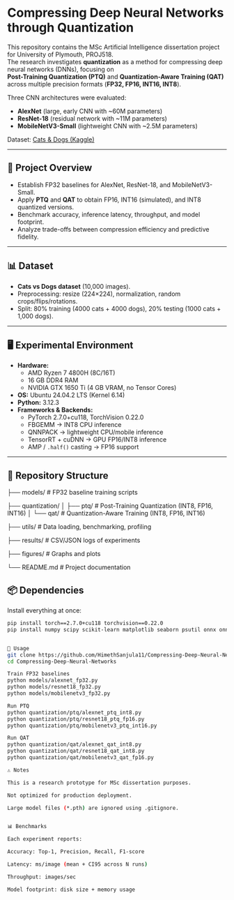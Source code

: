 # Compressing Deep Neural Networks through Quantization

This repository contains the MSc Artificial Intelligence dissertation project for University of Plymouth, PROJ518.  
The research investigates **quantization** as a method for compressing deep neural networks (DNNs), focusing on  
**Post-Training Quantization (PTQ)** and **Quantization-Aware Training (QAT)** across multiple precision formats (**FP32, FP16, INT16, INT8**).

Three CNN architectures were evaluated:
- **AlexNet** (large, early CNN with ~60M parameters)
- **ResNet-18** (residual network with ~11M parameters)
- **MobileNetV3-Small** (lightweight CNN with ~2.5M parameters)

Dataset: [Cats & Dogs (Kaggle)](https://www.kaggle.com/datasets/d4rklucif3r/cat-and-dogs)

---

## 📖 Project Overview
- Establish FP32 baselines for AlexNet, ResNet-18, and MobileNetV3-Small.  
- Apply **PTQ** and **QAT** to obtain FP16, INT16 (simulated), and INT8 quantized versions.  
- Benchmark accuracy, inference latency, throughput, and model footprint.  
- Analyze trade-offs between compression efficiency and predictive fidelity.  

---

## 📊 Dataset
- **Cats vs Dogs dataset** (10,000 images).  
- Preprocessing: resize (224×224), normalization, random crops/flips/rotations.  
- Split: 80% training (4000 cats + 4000 dogs), 20% testing (1000 cats + 1,000 dogs).  

---

## 🖥️ Experimental Environment
- **Hardware:** 
  - AMD Ryzen 7 4800H (8C/16T)  
  - 16 GB DDR4 RAM  
  - NVIDIA GTX 1650 Ti (4 GB VRAM, no Tensor Cores)  
- **OS:** Ubuntu 24.04.2 LTS (Kernel 6.14)  
- **Python:** 3.12.3  
- **Frameworks & Backends:**  
  - PyTorch 2.7.0+cu118, TorchVision 0.22.0  
  - FBGEMM → INT8 CPU inference  
  - QNNPACK → lightweight CPU/mobile inference  
  - TensorRT + cuDNN → GPU FP16/INT8 inference  
  - AMP / `.half()` casting → FP16 support  

---

## 📂 Repository Structure
├── models/ # FP32 baseline training scripts

├── quantization/
│ ├── ptq/ # Post-Training Quantization (INT8, FP16, INT16)
│ └── qat/ # Quantization-Aware Training (INT8, FP16, INT16)

├── utils/ # Data loading, benchmarking, profiling

├── results/ # CSV/JSON logs of experiments

├── figures/ # Graphs and plots

└── README.md # Project documentation

## 📦 Dependencies
Install everything at once:
```bash
pip install torch==2.7.0+cu118 torchvision==0.22.0
pip install numpy scipy scikit-learn matplotlib seaborn psutil onnx onnxruntime


🚀 Usage
git clone https://github.com/HimethSanjula11/Compressing-Deep-Neural-Networks.git
cd Compressing-Deep-Neural-Networks

Train FP32 baselines
python models/alexnet_fp32.py
python models/resnet18_fp32.py
python models/mobilenetv3_fp32.py

Run PTQ
python quantization/ptq/alexnet_ptq_int8.py
python quantization/ptq/resnet18_ptq_fp16.py
python quantization/ptq/mobilenetv3_ptq_int16.py

Run QAT
python quantization/qat/alexnet_qat_int8.py
python quantization/qat/resnet18_qat_int8.py
python quantization/qat/mobilenetv3_qat_fp16.py

⚠️ Notes

This is a research prototype for MSc dissertation purposes.

Not optimized for production deployment.

Large model files (*.pth) are ignored using .gitignore.


📊 Benchmarks

Each experiment reports:

Accuracy: Top-1, Precision, Recall, F1-score

Latency: ms/image (mean + CI95 across N runs)

Throughput: images/sec

Model footprint: disk size + memory usage

